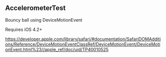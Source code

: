 AccelerometerTest
-----------------

Bouncy ball using DeviceMotionEvent

Requires iOS 4.2+

https://developer.apple.com/library/safari/#documentation/SafariDOMAdditions/Reference/DeviceMotionEventClassRef/DeviceMotionEvent/DeviceMotionEvent.html%23//apple_ref/doc/uid/TP40010525
